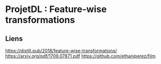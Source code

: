 # ProjetDL : Feature-wise transformations

## Liens 

https://distill.pub/2018/feature-wise-transformations/
https://arxiv.org/pdf/1709.07871.pdf
https://github.com/ethanjperez/film
